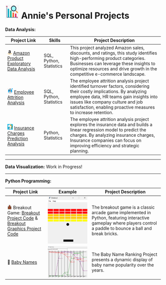 
# <img src="https://github.com/anniecnchang/annie-personal-projects/blob/main/data-analysis/port.png" alt="Alt text" width="45" height="45"> Annie's Personal Projects

**Data Analysis:**

| Project Link | Skills | Project Description | 
|---|---|---|
| <img src="https://github.com/anniecnchang/annie-personal-projects/blob/main/data-analysis/amazon.png" alt="Alt text" width="15" height="15"> [Amazon Product Exploratory Data Analysis](https://github.com/anniecnchang/annie-personal-projects/blob/main/data-analysis/Amazon%20Products%20Exploratory%20Data%20Analysis.ipynb) | SQL, Python, Statistics | This project analyzed Amazon sales, discounts, and ratings, this study identifies high-performing product categories. Businesses can leverage these insights to optimize resources and drive growth in the competitive e-commerce landscape.
| <img src="https://github.com/anniecnchang/annie-personal-projects/blob/main/data-analysis/employee.png" alt="Alt text" width="18" height="18"> [Employee Attrition Analysis](https://github.com/anniecnchang/annie-personal-projects/blob/main/data-analysis/Employee%20Attrition%20Analysis.ipynb) | SQL, Python, Statistics | The employee attrition analysis project identified turnover factors, considering their costly implications. By analyzing employee data, HR teams gain insights into issues like company culture and job satisfaction, enabling proactive measures to increase retention. |
| <img src="https://github.com/anniecnchang/annie-personal-projects/blob/main/data-analysis/insurance.png" alt="Alt text" width="18" height="18"> [Insurance Charges Prediction Analysis](https://github.com/anniecnchang/annie-personal-projects/blob/main/data-analysis/Insurance%20Charges%20Prediction%20Analysis.ipynb) | Python, Statistics | The employee attrition analysis project explores the insurance data and builds a linear regression model to predict the charges. By analyzing insurance charges, Insurance companies can focus on improving efficiency and strategic planning. |

---

**Data Visualization:**
Work in Progress!

---

**Python Programming:**

| Project Link | Example | Project Description | 
|---|---|---|
| <img src="https://github.com/anniecnchang/annie-personal-projects/blob/main/data-analysis/bricks.png" alt="Alt text" width="15" height="15"> Breakout Game: [Breakout Project Code](https://github.com/anniecnchang/annie-personal-projects/blob/main/python-programming/breakout.py) & [Breakout Graphics Project Code](https://github.com/anniecnchang/annie-personal-projects/blob/main/python-programming/breakoutgraphics.py) | ![Image Alt Text](https://github.com/anniecnchang/annie-personal-projects/blob/main/python-programming/breakoutpic.png) | The breakout game is a classic arcade game implemented in Python, featuring interactive gameplay where players control a paddle to bounce a ball and break bricks.
| 👩 [Baby Names](https://github.com/anniecnchang/annie-personal-projects/blob/main/python-programming/babygraphics.py) | ![Image Alt Text](https://github.com/anniecnchang/annie-personal-projects/blob/main/python-programming/babynamespic.png) | The Baby Name Ranking Project presents a dynamic display of baby name popularity over the years. |

